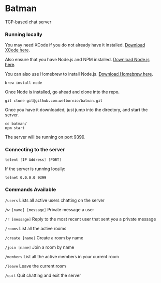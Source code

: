 # Batman
TCP-based chat server

### Running locally
You may need XCode if you do not already have it installed. [Download XCode here](https://itunes.apple.com/us/app/xcode/id497799835?mt=12).

Also ensure that you have Node.js and NPM installed. [Download Node.js here](http://nodejs.org).

You can also use Homebrew to install Node.js. [Download Homebrew here](http://brew.sh/).
```
brew install node
```

Once Node is installed, go ahead and clone into the repo.
```
git clone git@github.com:welbornio/batman.git
```
Once you have it downloaded, just jump into the directory, and start the server.
```
cd batman/
npm start
```
The server will be running on port 9399.

### Connecting to the server
```
telent [IP Address] [PORT]
```
If the server is running locally:
```
telnet 0.0.0.0 9399
```

### Commands Available
`/users` Lists all active users chatting on the server

`/w [name] [message]` Private message a user

`/r [message]` Reply to the most recent user that sent you a private message

`/rooms` List all the active rooms

`/create [name]` Create a room by name

`/join [name]` Join a room by name

`/members` List all the active members in your current room

`/leave` Leave the current room

`/quit` Quit chatting and exit the server

